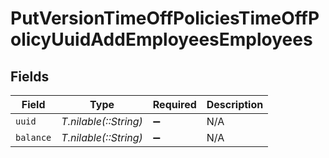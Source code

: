 # PutVersionTimeOffPoliciesTimeOffPolicyUuidAddEmployeesEmployees


## Fields

| Field                 | Type                  | Required              | Description           |
| --------------------- | --------------------- | --------------------- | --------------------- |
| `uuid`                | *T.nilable(::String)* | :heavy_minus_sign:    | N/A                   |
| `balance`             | *T.nilable(::String)* | :heavy_minus_sign:    | N/A                   |